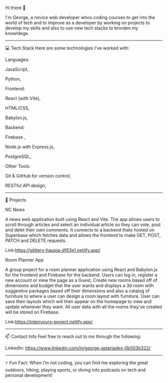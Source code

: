 Hi there 👋

I'm George, a novice web developer whos coding courses to get into the world of tech and to improve as a developer by working on projects to develop my skills and also to use new tech stacks to brorden my knowldege. 

---

💻 Tech Stack
Here are some technologies I’ve worked with:

Languages: 

JavaScript,

Python,

Frontend:

React (with Vite),

HTML/CSS,

Babylon.js,

Backend:

Firebase ,

Node.js with Express.js,

PostgreSQL,

Other Tools:

Git & GitHub for version control,

RESTful API design,

---

🌟 Projects

NC News

A news web application built using React and Vite. The app allows users to scroll through articles and select an individual article so they can vote, post and delet their own comments. It connects to a backend thats hosted on Superbase which fetches data and allows the frontend to make GET, POST, PATCH and DELETE  requests.

Link:https://glittery-haupia-df63e1.netlify.app/

Room Planner App

A group project for a room planner application using React and Babylon.js for the frontend and Firebase for the backend. Users can log in, register a new account or view the page as a Guest, Create new rooms based off of dimensions and budget that the user wants and displays a 3d room with suggestive packages based off their dimensions and also a catalog of furniture to where a user can design a room layout with furniture. User can save their layouts which will then appear on the homepage to view and update whenever they want. All user data with all the rooms they've created will be stored on Firebase.


Link:https://interiyours-project.netlify.app/

---

📫 Contact Info
Feel free to reach out to me through the following:

LinkedIn: https://www.linkedin.com/in/george-asteriades-0b503b322/

---

⚡ Fun Fact:
When I’m not coding, you can find me exploring the great outdoors, hiking, playing sports, or diving into podcasts on tech and personal development!

